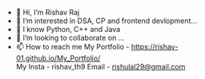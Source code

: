 - 👋 Hi, I’m Rishav Raj
- 👀 I’m interested in DSA, CP and frontend devlopment...
- 🌱 I know Python, C++ and Java
- 💞️ I’m looking to collaborate on ...
- 📫 How to reach me 
      My Portfolio - https://rishav-01.github.io/My_Portfolio/  
      My Insta - rishav_th9
      Email - rishulal29@gmail.com

<!---
Rishav-01/Rishav-01 is a ✨ special ✨ repository because its `README.md` (this file) appears on your GitHub profile.
You can click the Preview link to take a look at your changes.
--->
